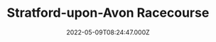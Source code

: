 ---
date: 2022-05-09T08:24:47.000Z
title: Stratford-upon-Avon Racecourse
latitude: 52.18322724104365
longitude: -1.725336896238908
category: checkin
---